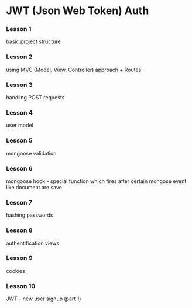 # JWT (Json Web Token) Auth
### Lesson 1
basic project structure 
### Lesson 2
using MVC (Model, View, Controller) approach + Routes
### Lesson 3
handling POST requests
### Lesson 4
user model
### Lesson 5
mongoose validation
### Lesson 6
mongoose hook - special function which fires after certain mongose event like document are save
### Lesson 7
hashing passwords
### Lesson 8
authentification views
### Lesson 9
cookies
### Lesson 10
JWT - new user signup (part 1)
